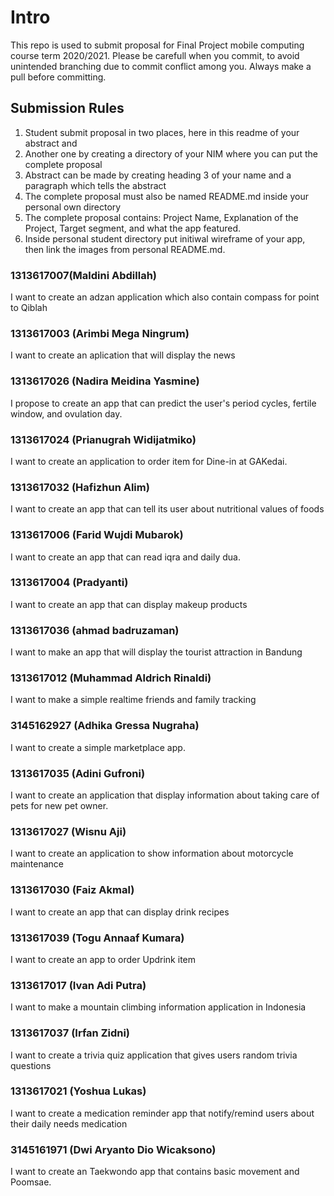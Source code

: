 # Intro
This repo is used to submit proposal for Final Project mobile computing course term 2020/2021. Please be carefull when you commit, to avoid unintended branching due to commit conflict among you. Always make a pull before committing. 

## Submission Rules
1. Student submit proposal in two places, here in this readme of your abstract and
2. Another one by creating a directory of your NIM where you can put the complete proposal
3. Abstract can be made by creating heading 3 of your name and a paragraph which tells the abstract
4. The complete proposal must also be named README.md inside your personal own directory
5. The complete proposal contains: Project Name, Explanation of the Project, Target segment, and what the app featured. 
6. Inside personal student directory put initiwal wireframe of your app, then link the images from personal README.md. 

### 1313617007(Maldini Abdillah)
I want to create an adzan application which also contain compass for point to Qiblah

### 1313617003 (Arimbi Mega Ningrum)
I want to create an aplication that will display the news

### 1313617026 (Nadira Meidina Yasmine)
I propose to create an app that can predict the user's period cycles, fertile window, and ovulation day.

### 1313617024 (Prianugrah Widijatmiko)
I want to create an application to order item for Dine-in at GAKedai.

### 1313617032 (Hafizhun Alim)
I want to create an app that can tell its user about nutritional values of foods

### 1313617006 (Farid Wujdi Mubarok)
I want to create an app that can read iqra and daily dua.

### 1313617004 (Pradyanti) 
I want to create an app that can display makeup products 

### 1313617036 (ahmad badruzaman)
I want to make an app that will display the tourist attraction in Bandung

### 1313617012 (Muhammad Aldrich Rinaldi)
I want to make a simple realtime friends and family tracking

### 3145162927 (Adhika Gressa Nugraha)
I want to create a simple marketplace app.

### 1313617035 (Adini Gufroni)
I want to create an application that display information about taking care of pets for new pet owner.

### 1313617027 (Wisnu Aji)
I want to create an application to show information about motorcycle maintenance

### 1313617030 (Faiz Akmal)
I want to create an app that can display drink recipes

### 1313617039 (Togu Annaaf Kumara)
I want to create an app to order Updrink item

### 1313617017 (Ivan Adi Putra)
I want to make a mountain climbing information application in Indonesia

### 1313617037 (Irfan Zidni)
I want to create a trivia quiz application that gives users random trivia questions

### 1313617021 (Yoshua Lukas)
I want to create a medication reminder app that notify/remind users about their daily needs medication

### 3145161971 (Dwi Aryanto Dio Wicaksono)
I want to create an Taekwondo app that contains basic movement and Poomsae.
